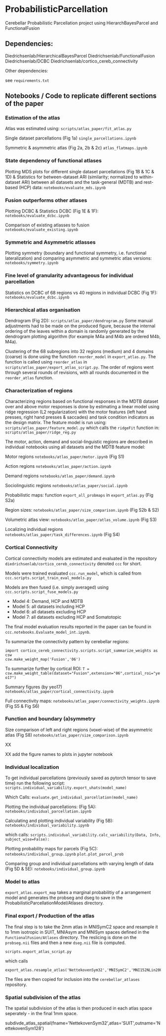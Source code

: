 # ProbabilisticParcellation
Cerebellar Probabilistic Parcellation project using HierarchBayesParcel and FunctionalFusion

## Dependencies:
Diedrichsenlab/HierarchicalBayesParcel
Diedrichsenlab/FunctionalFusion
Diedrichsenlab/DCBC
Diedrichsenlab/cortico_cereb_connectivity

Other dependencies:

see ```requirements.txt```

## Notebooks / Code to replicate different sections of the paper

### Estimation of the atlas
Atlas was estimated using:
```scripts/atlas_paper/fit_atlas.py```

Single dataset parcellations (Fig 1a)
```single_parcellations.ipynb```

Symmetric & asymmetric atlas (Fig 2a, 2b & 2c)
```atlas_flatmaps.ipynb```

### State dependency of functional atlases
Plotting MDS plots for different single dataset parcellations (Fig 1B & 1C & 1D) & Statistics for between-dataset ARI (similarity; normalized to within-dataset ARI) between all datasets and the task-general (MDTB) and rest-based (HCP) data:
```notebooks/evaluate_mds.ipynb```

### Fusion outperforms other atlases

Plotting DCBC & Statistics DCBC (Fig 1E & 1F):
```notebooks/evaluate_dcbc.ipynb```

Comparison of existing atlasses to fusion
```notebooks/evaluate_existing.ipynb```

### Symmetric and Asymmetric atlasses
Plotting symmetry (boundary and functional symmetry, i.e. functional lateralization) and comparing asymmetric and symmetric atlas versions:
```notebooks/symmetry.ipynb```


### Fine level of granularity advantageous for individual parcellation
Statistics on DCBC of 68 regions vs 40 regions in individual DCBC  (Fig 1F):
```notebooks/evaluate_dcbc.ipynb```


### Hierarchical atlas organisation
Dendrogram (Fig 2D):
```scripts/atlas_paper/dendrogram.py```
Some manual adjustments had to be made on the produced figure, because the internal ordering of the leaves within a domain is randomly generated by the dendrogram plotting algorithm (for example M4a and M4b are ordered M4b, M4a).

Clustering of the 68 subregions into 32 regions (medium) and 4 domains (coarse) is done using the function ```reorder_model``` in ```export_atlas.py```. The function is called using ```reorder_atlas``` in ```scripts/atlas_paper/export_atlas_script.py```.
The order of regions went through several rounds of revisions, with all rounds documented in the ```reorder_atlas``` function.

### Characterization of regions
Characterizing regions based on functional responses in the MDTB dataset over and above motor responses is done by estimating a linear model using ridge regression (L2 regularization) with the motor features (left hand presses, right hand presses & saccades) and task condition indicators as the design matrix. The feature model is run using:
```scripts/atlas_paper/feature_model.py```
which calls the ```ridgeFit``` function in:
```scripts/atlas_paper/ridge_reg.py```

The motor, action, demand and social-linguistic regions are described in individual notebooks using all datasets and the MDTB feature model:

Motor regions
```notebooks/atlas_paper/motor.ipynb``` (Fig S1)

Action regions
```notebooks/atlas_paper/action.ipynb```

Demand regions
```notebooks/atlas_paper/demand.ipynb```

Sociolinguistic regions
```notebooks/atlas_paper/social.ipynb```

Probabilistic maps:
function ```export_all_probmaps``` in ```export_atlas.py``` (Fig S2a)

Region sizes:
```notebooks/atlas_paper/size_comparison.ipynb``` (Fig S2b & S2)

Volumetric atlas view:
```notebooks/atlas_paper/atlas_volume.ipynb``` (Fig S3)

Localizing individual regions
```notebooks/atlas_paper/task_differences.ipynb``` (Fig S4)

### Cortical Connectivity

Cortical connectivity models are estimated and evaluated in the repository
```diedrichsenlab/cortico_cereb_connectivity``` denoted ```ccc``` for short.

Models were trained evaluated ```ccc.run_model```, which is called from ```ccc.scripts.script_train_eval_models.py```

Models are then fused (i.e. simply averaged) using ```ccc.scripts.script_fuse_models.py```

* Model 4: Demand, HCP and MDTB 
* Model 5: all datasets including HCP
* Model 6: all datasets excluding HCP
* Model 7: all datasets excluding HCP and Somatotopic

The final model evaluation results reported in the paper can be found in ```ccc.notebooks.Evaluate_model_int.ipynb```.

To summarize the connectivity pattern by cerebellar regions:

```
import cortico_cereb_connectivity.scripts.script_summarize_weights as csw
csw.make_weight_map('Fusion','06')
```

To summarize further by cortical ROI:
```T = csw.make_weight_table(dataset="Fusion",extension="06",cortical_roi="yeo17")```

Summary figures (by yeo17)
```notebooks/atlas_paper/cortical_connectivity.ipynb```


Full connectivity maps:
```notebooks/atlas_paper/connectivity_weights.ipynb``` (Fig S5 & Fig S6)

### Function and boundary (a)symmetry

Size comparison of left and right regions (voxel-wise) of the asymmetric atlas (Fig S8)
```notebooks/atlas_paper/size_comparison.ipynb```

XX

XX add the figure names to plots in jupyter notebook

### Individual localization

To get individual parcellations (previously saved as pytorch tensor to save
time) run the following script:
```scripts.individual_variability.export_uhats(model_name)```

Which Calls:
```evaluate.get_individual_parcellation(model_name)```

Plotting the individual parcellations: (Fig 5A):
```notebooks/individual_parcellation.ipynb```

Calculating and plotting individual variability (Fig 5B):
```notebooks/individual_variability.ipynb``` 

which calls:
```scripts.individual_variability.calc_variability(Data, Info, subject_wise=False):```

Plotting probability maps for parcels (Fig 5C):
```notebooks/individual_group.ipynb```
```plot.plot_parcel_prob```

Comparing group and individual parcellations with varying length of data (Fig 5D & 5E):
```notebooks/individual_group.ipynb```

### Model to atlas
```export_atlas.export_map``` takes a marginal probabilitiy of a arrangement model and generates the probseg and dseg to save in the ProbabilisticParcellationModel/Atlases directory.


### Final export / Production of the atlas
The final step is to take the 2mm atlas in MNISymC2 space and resample it to 1mm isotropic in SUIT, MNIAsym and MNISym spaces defined in the `FunctionalFusion/Atlases` directory. The reslicing is done on the `probseg.nii` files and then a new `dseg.nii` file is computed.

```scripts.export_atlas_script.py```

which calls

```
export_atlas.resample_atlas('NettekovenSym32','MNISymC2','MNI152NLin2009cSymC')
```

The files are then copied for inclusion into the `cerebellar_atlases` repository.

### Spatial subdivision of the atlas
The spatial subdivision of the atlas is then produced in each atlas space seperately - in the final 1mm space.

subdivde_atlas_spatial(fname='NettekovenSym32',atlas='SUIT',outname='NettekovenSym128')